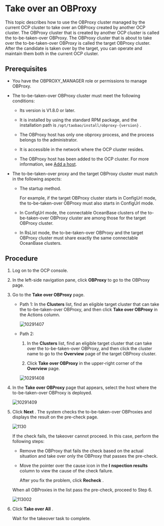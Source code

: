Take over an OBProxy 
=========================================

This topic describes how to use the OBProxy cluster managed by the current OCP cluster to take over an OBProxy created by another OCP cluster. The OBProxy cluster that is created by another OCP cluster is called the to-be-taken-over OBProxy. The OBProxy cluster that is about to take over the to-be-taken-over OBProxy is called the target OBProxy cluster. After the candidate is taken over by the target, you can operate and maintain them both in the current OCP cluster. 

Prerequisites 
----------------------------------

* You have the OBPROXY_MANAGER role or permissions to manage OBProxy.

  

* The to-be-taken-over OBProxy cluster must meet the following conditions: 

  * Its version is V1.8.0 or later.

    
  
  * It is installed by using the standard RPM package, and the installation path is `/opt/taobao/install/obproxy-{version}` .

    
  
  * The OBProxy host has only one obproxy process, and the process belongs to the administrator.

    
  
  * It is accessible in the network where the OCP cluster resides.

    
  
  * The OBProxy host has been added to the OCP cluster. For more information, see [Add a host](../6.management-host/2.add-host.md).

    
  

  

* The to-be-taken-over proxy and the target OBProxy cluster must match in the following aspects:

  * The startup method. 

    For example, if the target OBProxy cluster starts in ConfigUrl mode, the to-be-taken-over OBProxy must also starts in ConfigUrl mode.
    
  
  * In ConfigUrl mode, the connectable OceanBase clusters of the to-be-taken-over OBProxy cluster are among those for the target OBProxy cluster.

    
  
  * In RsList mode, the to-be-taken-over OBProxy and the target OBProxy cluster must share exactly the same connectable OceanBase clusters.

    
  

  




Procedure 
------------------------------

1. Log on to the OCP console.

   

2. In the left-side navigation pane, click **OBProxy** to go to the OBProxy page.

   

3. Go to the **Take over OBProxy** page. 

   * Path 1: In the **Clusters** list, find an eligible target cluster that can take the to-be-taken-over OBProxy, and then click **Take over OBProxy** in the Actions column. 

     ![10291407](https://help-static-aliyun-doc.aliyuncs.com/assets/img/en-US/0876127361/p345735.png)
     
   
   * Path 2:

     1. In the **Clusters** list, find an eligible target cluster that can take over the to-be-taken-over OBProxy, and then click the cluster name to go to the **Overview** page of the target OBProxy cluster.

        
     
     2. Click **Take over OBProxy** in the upper-right corner of the **Overview** page.

        
     

     

     ![10291408](https://help-static-aliyun-doc.aliyuncs.com/assets/img/en-US/0876127361/p345736.png)
     
   

   

4. In the **Take over OBProxy** page that appears, select the host where the to-be-taken-over OBProxy is deployed. 

   ![10291409](https://help-static-aliyun-doc.aliyuncs.com/assets/img/en-US/0876127361/p345737.png)
   

5. Click **Next** . The system checks the to-be-taken-over OBProxies and displays the result on the pre-check page. 

   ![1130](https://help-static-aliyun-doc.aliyuncs.com/assets/img/en-US/8334306461/p360876.png)

   If the check fails, the takeover cannot proceed. In this case, perform the following steps:
   * Remove the OBProxy that fails the check based on the actual situation and take over only the OBProxy that passes the pre-check.

     
   
   * Move the pointer over the cause icon in the **I** **nspection results** column to view the cause of the check failure. 

     After you fix the problem, click **Recheck** .
     
   

   

   When all OBProxies in the list pass the pre-check, proceed to Step 6. 

   ![113002](https://help-static-aliyun-doc.aliyuncs.com/assets/img/en-US/8334306461/p360877.png)
   

6. Click **Take over All** . 

   Wait for the takeover task to complete.
   



